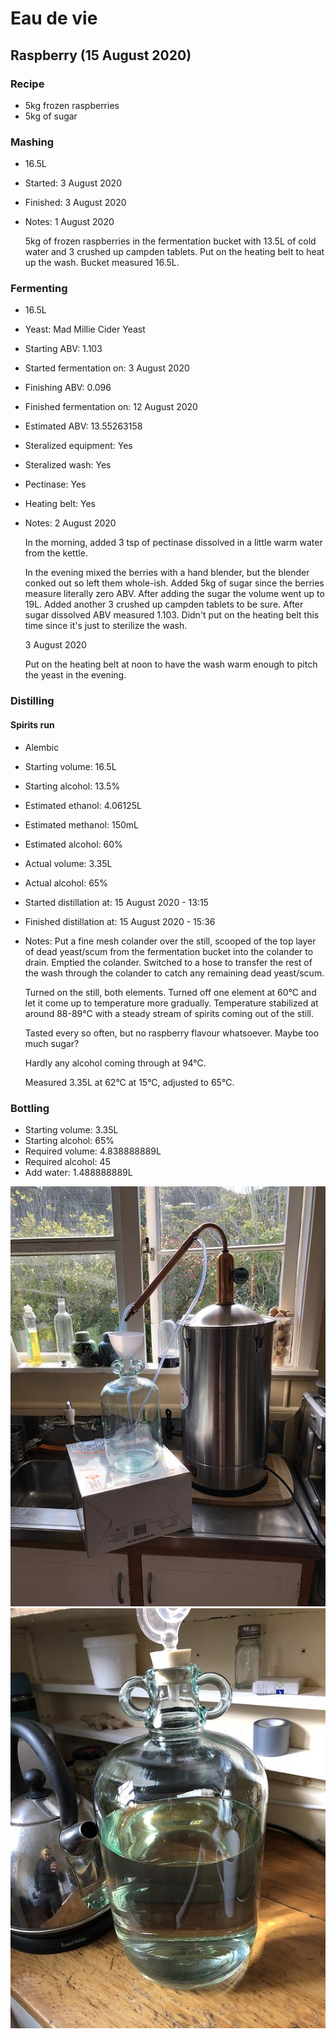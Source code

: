# Eau de vie

## Raspberry (15 August 2020)

### Recipe

  - 5kg frozen raspberries
  - 5kg of sugar

### Mashing

  - 16.5L
  - Started: 3 August 2020
  - Finished: 3 August 2020
  - Notes:
    1 August 2020
    
    5kg of frozen raspberries in the fermentation bucket with 13.5L of cold water and 3 crushed up campden tablets. Put on the heating belt to heat up the wash. Bucket measured 16.5L.

### Fermenting

  - 16.5L
  - Yeast: Mad Millie Cider Yeast
  - Starting ABV: 1.103
  - Started fermentation on: 3 August 2020
  - Finishing ABV: 0.096
  - Finished fermentation on: 12 August 2020
  - Estimated ABV: 13.55263158
  - Steralized equipment: Yes
  - Steralized wash: Yes
  - Pectinase: Yes
  - Heating belt: Yes
  - Notes:
    2 August 2020

    In the morning, added 3 tsp of pectinase dissolved in a little warm water from the kettle.

    In the evening mixed the berries with a hand blender, but the blender conked out so left them whole-ish. Added 5kg of sugar since the berries measure literally zero ABV. After adding the sugar the volume went up to 19L. Added another 3 crushed up campden tablets to be sure. After sugar dissolved ABV measured 1.103. Didn't put on the heating belt this time since it's just to sterilize the wash.

    3 August 2020

    Put on the heating belt at noon to have the wash warm enough to pitch the yeast in the evening.

### Distilling

#### Spirits run

  - Alembic
  - Starting volume: 16.5L
  - Starting alcohol: 13.5%
  - Estimated ethanol: 4.06125L
  - Estimated methanol: 150mL
  - Estimated alcohol: 60%
  - Actual volume: 3.35L
  - Actual alcohol: 65%
  - Started distillation at: 15 August 2020 - 13:15
  - Finished distillation at: 15 August 2020 - 15:36
  - Notes:
    Put a fine mesh colander over the still, scooped of the top layer of dead yeast/scum from the fermentation bucket into the colander to drain. Emptied the colander. Switched to a hose to transfer the rest of the wash through the colander to catch any remaining dead yeast/scum.

    Turned on the still, both elements. Turned off one element at 60°C and let it come up to temperature more gradually. Temperature stabilized at around 88-89°C with a steady stream of spirits coming out of the still.

    Tasted every so often, but no raspberry flavour whatsoever. Maybe too much sugar?

    Hardly any alcohol coming through at 94°C.

    Measured 3.35L at 62°C at 15°C, adjusted to 65°C.

### Bottling

  - Starting volume: 3.35L
  - Starting alcohol: 65%
  - Required volume: 4.838888889L
  - Required alcohol: 45
  - Add water: 1.488888889L

![Spirit run](https://github.com/riencroonenborghs/distilling/blob/master/recipes/eau%20de%20vie/15.08.2020%20-%20raspberry%201.jpeg?raw=true "Spirit run")
![Spirits](https://github.com/riencroonenborghs/distilling/blob/master/recipes/eau%20de%20vie/15.08.2020%20-%20raspberry%202.jpeg?raw=true "Spirits")
